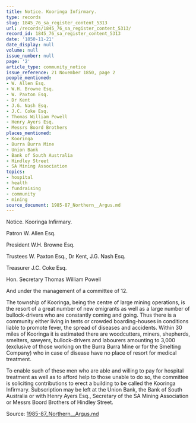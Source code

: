 ```yaml
---
title: Notice. Kooringa Infirmary.
type: records
slug: 1845_76_sa_register_content_5313
url: /records/1845_76_sa_register_content_5313/
record_id: 1845_76_sa_register_content_5313
date: '1850-11-21'
date_display: null
volume: null
issue_number: null
page: '2'
article_type: community_notice
issue_reference: 21 November 1850, page 2
people_mentioned:
- W. Allen Esq.
- W.H. Browne Esq.
- W. Paxton Esq.
- Dr Kent
- J.G. Nash Esq.
- J.C. Coke Esq.
- Thomas William Powell
- Henry Ayers Esq.
- Messrs Boord Brothers
places_mentioned:
- Kooringa
- Burra Burra Mine
- Union Bank
- Bank of South Australia
- Hindley Street
- SA Mining Association
topics:
- hospital
- health
- fundraising
- community
- mining
source_document: 1985-87_Northern__Argus.md
---
```


Notice.  Kooringa Infirmary.

Patron	W. Allen Esq.

President	W.H. Browne Esq.

Trustees	W. Paxton Esq., Dr Kent, J.G. Nash Esq.

Treasurer	J.C. Coke Esq.

Hon. Secretary	Thomas William Powell

And under the management of a committee of 12.

The township of Kooringa, being the centre of large mining operations, is the resort of a great number of new emigrants as well as a large number of bullock-drivers who are constantly coming and going.  Thus there is a community either living in tents or crowded boarding-houses in conditions liable to promote fever, the spread of diseases and accidents.  Within 30 miles of Kooringa it is estimated there are woodcutters, miners, shepherds, smelters, sawyers, bullock-drivers and labourers amounting to 3,000 (exclusive of those working on the Burra Burra Mine or for the Smelting Company) who in case of disease have no place of resort for medical treatment.

To enable such of these men who are able and willing to pay for hospital treatment as well as to afford help to those unable to do so, the committee is soliciting contributions to erect a building to be called the Kooringa Infirmary.  Subscription may be left at the Union Bank, the Bank of South Australia or with Henry Ayers Esq., Secretary of the SA Mining Association or Messrs Boord Brothers of Hindley Street.

Source: [1985-87_Northern__Argus.md](/downloads/markdown/1985-87_Northern__Argus.md)
